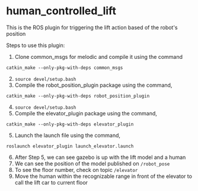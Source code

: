 # human_controlled_lift

This is the ROS plugin for triggering the lift action based of the robot's position

Steps to use this plugin:

1. Clone common_msgs for melodic and compile it using the command
```
catkin_make --only-pkg-with-deps common_msgs
```
2. `source devel/setup.bash`
3. Compile the robot_position_plugin package using the command,
```
catkin_make --only-pkg-with-deps robot_position_plugin
```
4. `source devel/setup.bash`
5. Compile the elevator_plugin package using the command,
```
catkin_make --only-pkg-with-deps elevator_plugin
```
5. Launch the launch file using the command,
```
roslaunch elevator_plugin launch_elevator.launch
```
6. After Step 5, we can see gazebo is up with the lift model and a human
7. We can see the position of the model published on `/robot_pose`
8. To see the floor number, check on topic `/elevator`
9. Move the human within the recognizable range in front of the elevator to call the lift car to current floor
